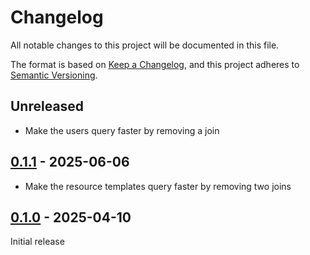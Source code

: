 # Changelog

All notable changes to this project will be documented in this file.

The format is based on [Keep a Changelog](https://keepachangelog.com/en/1.1.0/),
and this project adheres to [Semantic Versioning](https://semver.org/spec/v2.0.0.html).

## Unreleased

- Make the users query faster by removing a join

## [0.1.1] - 2025-06-06

- Make the resource templates query faster by removing two joins

## [0.1.0] - 2025-04-10

Initial release

[0.1.1]: https://github.com/biblibre/omeka-s-module-Columbo/releases/tag/v0.1.1
[0.1.0]: https://github.com/biblibre/omeka-s-module-Columbo/releases/tag/v0.1.0
